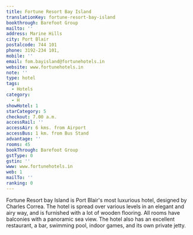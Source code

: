 ```yaml
---
title: Fortune Resort Bay Island
translationKey: fortune-resort-bay-island
bookthrough: Barefoot Group
mailto: ''
address: Marine Hills
city: Port Blair
postalcode: 744 101
phone: 3192-234 101,
mobile: ''
email: fom.bayisland@fortunehotels.in
website: www.fortunehotels.in
note: ''
type: hotel
tags:
  - Hotels
category:
  - H
showHotel: 1
starCategory: 5
checkout: 7.00 a.m.
accessRail: ''
accessAir: 6 kms. from Airport
accessBus: 1 km. from Bus Stand
advantage: ''
rooms: 45
bookThrough: Barefoot Group
gstType: 0
gstin: ''
www: www.fortunehotels.in
web: 1
mailTo: ''
ranking: 0
---
```







Fortune Resort bay Island is Port Blair's most luxurious hotel, designed by Charles Correa.     The hotel is spread over various levels in an elegant and airy way, and is furnished with a lot of wooden flooring. All rooms have balconies with a panoramic sea view.     The hotel also has an excellent restaurant, a bar, swimming pool, indoor games, and its own private jetty.